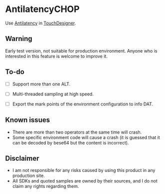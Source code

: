 # AntilatencyCHOP

Use [Antilatency](https://antilatency.com/) in [TouchDesigner](https://derivative.ca/).

## Warning
Early test version, not suitable for production environment. Anyone who is interested in this feature is welcome to improve it.


## To-do
- [ ] Support more than one ALT. 
- [ ] Multi-threaded sampling at high speed.
- [ ] Export the mark points of the environment configuration to info DAT.


## Known issues
- There are more than two operators at the same time will crash.
- Some specific environment code will cause a crash (it is guessed that it can be decoded by bese64 but the content is incorrect).

## Disclaimer
- I am not responsible for any risks caused by using this product in any production site.
- All SDKs and quoted samples are owned by their sources, and I do not claim any rights regarding them.